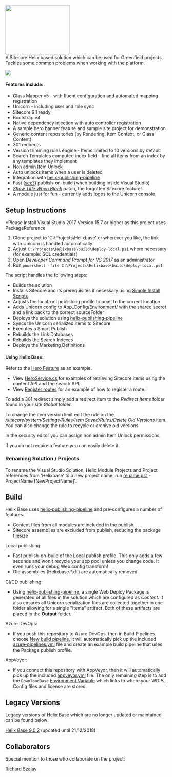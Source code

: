 <img src="https://nshackblog.files.wordpress.com/2017/02/helixbase1.png" height="154px" width="200px" /><br />
A Sitecore Helix based solution which can be used for Greenfield projects. Tackles some common problems when working with the platform.

<img src="https://nshack31.visualstudio.com/Helix Base/_apis/build/status/Helix%20Base%20CI?branchName=master"/>

#### Features include:

* Glass Mapper v5 - with fluent configuration and automated mapping registration
* Unicorn - including user and role sync
* Sitecore 9.1 ready
* Bootstrap v4
* Native dependency injection with auto controller registration
* A sample hero banner feature and sample site project for demonstration
* Generic content repositories (by Rendering, Item Context, or Glass Content)
* 301 redirects
* Version trimming rules engine - Items limited to 10 versions by default
* Search Templates computed index field - find all items from an index by any templates they implement
* Non admin Item Unlock
* Auto unlocks items when a user is deleted
* Integration with [helix-publishing-pipeline](https://github.com/richardszalay/helix-publishing-pipeline)
* Fast ([see?](https://github.com/richardszalay/Helixbase-HPP/tree/benchmarks#benchmarks)) publish-on-build (when building inside Visual Studio)
* [_Show Title When Blank_](https://jammykam.wordpress.com/2017/09/20/show-title-when-blank/) patch, the forgotten Sitecore feature!
* A module just for fun - currently adds logos to the Unicorn console

## Setup Instructions
*Please Install Visual Studio 2017 Version 15.7 or higher as this project uses PackageReference

1. Clone project to 'C:\Projects\Helixbase' or wherever you like, the link with Unicorn is handled automatically
2. Adjust `C:\Projects\Helixbase\build\deploy-local.ps1` where necessary (for example: SQL credentials)
3. Open *Developer Command Prompt for VS 2017* as an administrator
4. Run `powershell -file C:\Projects\Helixbase\build\deploy-local.ps1`

The script handles the following steps:

* Builds the solution
* Installs Sitecore and its prerequisites if necessary using [Simple Install Scripts](https://github.com/ParTech/ParTech.SimpleInstallScripts)
* Adjusts the local.xml publishing profile to point to the correct location
* Adds Unicorn config to App_Config/Environment/ with the shared secret and a link back to the correct sourceFolder
* Deploys the solution using [helix-publishing-pipeline](https://github.com/richardszalay/helix-publishing-pipeline)
* Syncs the Unicorn serialized items to Sitecore
* Executes a Smart Publish
* Rebuilds the Link Databases
* Rebuilds the Search Indexes
* Deploys the Marketing Definitions

#### Using Helix Base:
Refer to the [Hero Feature](https://github.com/muso31/Helixbase/tree/master/src/Feature/Hero/code) as an example.

* View [HeroService.cs](https://github.com/muso31/Helixbase/blob/master/src/Feature/Hero/code/Services/HeroService.cs) for examples of retrieving Sitecore items using the content API and the search API.
* View [Register routes](https://github.com/muso31/Helixbase/blob/master/src/Feature/Hero/code/Routes/RegisterRoutes.cs) for an example of how to register a route.

To add a 301 redirect simply add a redirect item to the _Redirect Items_ folder found in your site _Global_ folder.

To change the item version limit edit the rule on the _/sitecore/system/Settings/Rules/Item Saved/Rules/Delete Old Versions_ item. You can also change the rule to recycle or archive old versions. 

In the security editor you can assign non admin Item Unlock permissions.

If you do not require a feature you can easily delete it.

### Renaming Solution / Projects
To rename the Visual Studio Solution, Helix Module Projects and Project references from 'Helixbase' to a new project name, run [rename.ps1](https://github.com/muso31/Helixbase/blob/master/tools/rename.ps1) -ProjectName [NewProjectName]'. 

## Build

Helix Base uses [helix-publishing-pipeline](https://github.com/richardszalay/helix-publishing-pipeline) and pre-configures a number of features.

* Content files from all modules are included in the publish
* Sitecore assemblies are excluded from publish, reducing the package filesize

Local publishing:

* Fast publish-on-build of the Local publish profile. This only adds a few seconds and won't recycle your app pool unless you change code. It even runs your debug Web.config transform!
* Old assemblies (Helixbase.*.dll) are automatically removed

CI/CD publishing:

* Using [helix-publishing-pipeline](https://github.com/richardszalay/helix-publishing-pipeline), a single Web Deploy Package is generated of all files in the solution which are configured as *Content*. It also ensures all Unicorn serialization files are collected together in one folder allowing for a single "Items" artifact. Both of these artifacts are placed in the **Output** folder.

Azure DevOps:

* If you push this repository to Azure DevOps, then in Build Pipelines choose [New build pipeline](https://docs.microsoft.com/en-us/azure/devops/pipelines/create-first-pipeline?view=azure-devops&tabs=tfs-2018-2), it will automatically pick up the included [azure-pipelines.yml](https://github.com/muso31/Helixbase/blob/master/azure-pipelines.yml) file and create an example build pipeline that uses the Package publish profile.

AppVeyor:

* If you connect this repository with AppVeyor, then it will automatically pick up the included [appveyor.yml](https://github.com/muso31/Helixbase/blob/master/appveyor.yml) file. The only remaining step is to add the `DownloadBase` [Environment Variable](https://www.appveyor.com/docs/environment-variables/) which links to where your WDPs, Config files and license are stored.

## Legacy Versions
Legacy versions of Helix Base which are no longer updated or maintained can be found below:

[Helix Base 9.0.2](https://github.com/muso31/Helixbase/tree/feature/9.0.2) (updated until 21/12/2018)

## Collaborators
Special mention to those who collaborate on the project:

[Richard Szalay](https://github.com/richardszalay)
